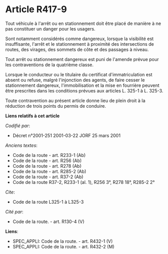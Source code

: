 # Article R417-9

Tout véhicule à l'arrêt ou en stationnement doit être placé de manière à ne pas constituer un danger pour les usagers.

Sont notamment considérés comme dangereux, lorsque la visibilité est insuffisante, l'arrêt et le stationnement à proximité
des intersections de routes, des virages, des sommets de côte et des passages à niveau.

Tout arrêt ou stationnement dangereux est puni de l'amende prévue pour les contraventions de la quatrième classe.

Lorsque le conducteur ou le titulaire du certificat d'immatriculation est absent ou refuse, malgré l'injonction des agents,
de faire cesser le stationnement dangereux, l'immobilisation et la mise en fourrière peuvent être prescrites dans les
conditions prévues aux articles L. 325-1 à L. 325-3.

Toute contravention au présent article donne lieu de plein droit à la réduction de trois points du permis de conduire.

**Liens relatifs à cet article**

_Codifié par_:

  - Décret n°2001-251 2001-03-22 JORF 25 mars 2001

_Anciens textes_:

  - Code de la route - art. R233-1 (Ab)
  - Code de la route - art. R256 (Ab)
  - Code de la route - art. R278 (Ab)
  - Code de la route - art. R285-2 (Ab)
  - Code de la route - art. R37-2 (Ab)
  - Code de la route R37-2, R233-1 (al. 1), R256 3°, R278 18°, R285-2 2°

_Cite_:

  - Code de la route L325-1 à L325-3

_Cité par_:

  - Code de la route. - art. R130-4 (V)

**Liens**:

  - SPEC_APPLI: Code de la route. - art. R432-1 (V)
  - SPEC_APPLI: Code de la route. - art. R432-2 (M)
